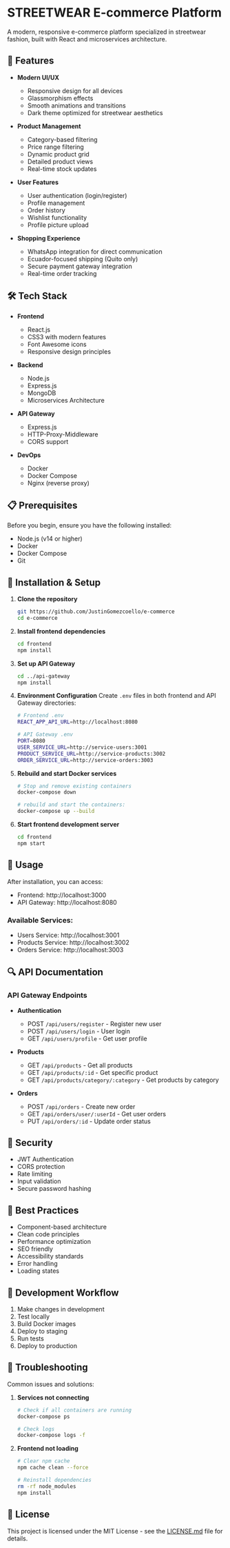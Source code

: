 # STREETWEAR E-commerce Platform

A modern, responsive e-commerce platform specialized in streetwear fashion, built with React and microservices architecture.


## 🚀 Features

- **Modern UI/UX**
  - Responsive design for all devices
  - Glassmorphism effects
  - Smooth animations and transitions
  - Dark theme optimized for streetwear aesthetics

- **Product Management**
  - Category-based filtering
  - Price range filtering
  - Dynamic product grid
  - Detailed product views
  - Real-time stock updates

- **User Features**
  - User authentication (login/register)
  - Profile management
  - Order history
  - Wishlist functionality
  - Profile picture upload

- **Shopping Experience**
  - WhatsApp integration for direct communication
  - Ecuador-focused shipping (Quito only)
  - Secure payment gateway integration
  - Real-time order tracking

## 🛠 Tech Stack

- **Frontend**
  - React.js
  - CSS3 with modern features
  - Font Awesome icons
  - Responsive design principles

- **Backend**
  - Node.js
  - Express.js
  - MongoDB
  - Microservices Architecture

- **API Gateway**
  - Express.js
  - HTTP-Proxy-Middleware
  - CORS support

- **DevOps**
  - Docker
  - Docker Compose
  - Nginx (reverse proxy)

## 📋 Prerequisites

Before you begin, ensure you have the following installed:
- Node.js (v14 or higher)
- Docker
- Docker Compose
- Git

## 🔧 Installation & Setup

1. **Clone the repository**
   ```bash
   git https://github.com/JustinGomezcoello/e-commerce
   cd e-commerce
   ```

2. **Install frontend dependencies**
   ```bash
   cd frontend
   npm install
   ```

3. **Set up API Gateway**
   ```bash
   cd ../api-gateway
   npm install
   ```

4. **Environment Configuration**
   Create `.env` files in both frontend and API Gateway directories:
   ```bash
   # Frontend .env
   REACT_APP_API_URL=http://localhost:8080
   
   # API Gateway .env
   PORT=8080
   USER_SERVICE_URL=http://service-users:3001
   PRODUCT_SERVICE_URL=http://service-products:3002
   ORDER_SERVICE_URL=http://service-orders:3003
   ```
5. **Rebuild and start Docker services**
   ```bash
   # Stop and remove existing containers
   docker-compose down

   # rebuild and start the containers:
   docker-compose up --build
   
   ```

6. **Start frontend development server**
   ```bash
   cd frontend
   npm start

   ```

## 🚀 Usage

After installation, you can access:
- Frontend: http://localhost:3000
- API Gateway: http://localhost:8080

### Available Services:
- Users Service: http://localhost:3001
- Products Service: http://localhost:3002
- Orders Service: http://localhost:3003

## 🔍 API Documentation

### API Gateway Endpoints

- **Authentication**
  - POST `/api/users/register` - Register new user
  - POST `/api/users/login` - User login
  - GET `/api/users/profile` - Get user profile

- **Products**
  - GET `/api/products` - Get all products
  - GET `/api/products/:id` - Get specific product
  - GET `/api/products/category/:category` - Get products by category

- **Orders**
  - POST `/api/orders` - Create new order
  - GET `/api/orders/user/:userId` - Get user orders
  - PUT `/api/orders/:id` - Update order status

## 🔐 Security

- JWT Authentication
- CORS protection
- Rate limiting
- Input validation
- Secure password hashing


## 🌟 Best Practices

- Component-based architecture
- Clean code principles
- Performance optimization
- SEO friendly
- Accessibility standards
- Error handling
- Loading states

## 🔄 Development Workflow

1. Make changes in development
2. Test locally
3. Build Docker images
4. Deploy to staging
5. Run tests
6. Deploy to production

## 🐛 Troubleshooting

Common issues and solutions:

1. **Services not connecting**
   ```bash
   # Check if all containers are running
   docker-compose ps
   
   # Check logs
   docker-compose logs -f
   ```

2. **Frontend not loading**
   ```bash
   # Clear npm cache
   npm cache clean --force
   
   # Reinstall dependencies
   rm -rf node_modules
   npm install
   ```



## 📄 License

This project is licensed under the MIT License - see the [LICENSE.md](LICENSE.md) file for details.




